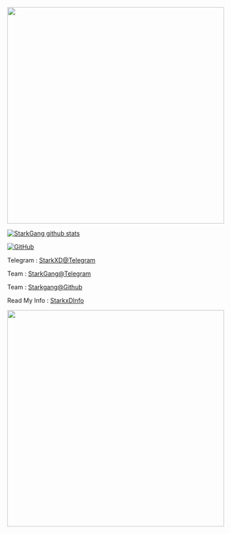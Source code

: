 <img align='centre' src='https://64.media.tumblr.com/a5fe255695dea8a5b8705d1f2009ca55/tumblr_n5hho4IUAe1r922azo1_r1_500.gif' width='500"'>

[![StarkGang github stats](https://github-readme-stats.vercel.app/api?username=StarkGang)](https://github.com/Starkgang)

[![GitHub](https://img.shields.io/badge/dynamic/json?logo=github&label=GitHub+Followers&labelColor=282c34&color=181717&query=%24.data.totalSubs&url=https%3A%2F%2Fapi.spencerwoo.com%2Fsubstats%2F%3Fsource%3Dgithub%26queryKey%3DStarkgang&longCache=true)](https://github.com/Starkgang)

Telegram : [StarkXD@Telegram](https://t.me/starkxD)

Team : [StarkGang@Telegram](https://t.me/Starkgang) 

Team : [Starkgang@Github](https://github.com/StarkGang)

Read My Info : [StarkxDInfo](https://t.me/StarkxDInfo)

<img align='centre' src='https://telegra.ph/file/db0b776a5934a9b9aed48.jpg' width='500"'>
